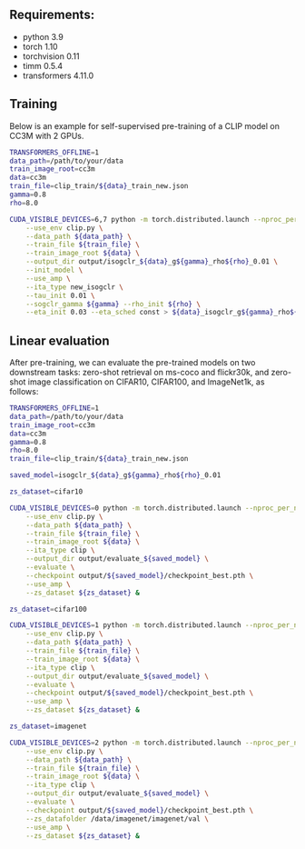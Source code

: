 ## Requirements:
- python 3.9
- torch 1.10
- torchvision 0.11 
- timm 0.5.4
- transformers 4.11.0


## Training
Below is an example for self-supervised pre-training of a CLIP model on CC3M with 2 GPUs.

```bash
TRANSFORMERS_OFFLINE=1
data_path=/path/to/your/data
train_image_root=cc3m
data=cc3m
train_file=clip_train/${data}_train_new.json
gamma=0.8
rho=8.0

CUDA_VISIBLE_DEVICES=6,7 python -m torch.distributed.launch --nproc_per_node=2 --master_port=9800 \
    --use_env clip.py \
    --data_path ${data_path} \
    --train_file ${train_file} \
    --train_image_root ${data} \
    --output_dir output/isogclr_${data}_g${gamma}_rho${rho}_0.01 \
    --init_model \
    --use_amp \
    --ita_type new_isogclr \
    --tau_init 0.01 \
    --sogclr_gamma ${gamma} --rho_init ${rho} \
    --eta_init 0.03 --eta_sched const > ${data}_isogclr_g${gamma}_rho${rho}_0.01.log &
```


## Linear evaluation
After pre-training, we can evaluate the pre-trained models on two downstream tasks: zero-shot retrieval on ms-coco and flickr30k, and zero-shot image classification on CIFAR10, CIFAR100, and ImageNet1k, as follows:
```bash
TRANSFORMERS_OFFLINE=1
data_path=/path/to/your/data
train_image_root=cc3m
data=cc3m
gamma=0.8
rho=8.0
train_file=clip_train/${data}_train_new.json

saved_model=isogclr_${data}_g${gamma}_rho${rho}_0.01

zs_dataset=cifar10

CUDA_VISIBLE_DEVICES=0 python -m torch.distributed.launch --nproc_per_node=1 --master_port=7800 \
    --use_env clip.py \
    --data_path ${data_path} \
    --train_file ${train_file} \
    --train_image_root ${data} \
    --ita_type clip \
    --output_dir output/evaluate_${saved_model} \
    --evaluate \
    --checkpoint output/${saved_model}/checkpoint_best.pth \
    --use_amp \
    --zs_dataset ${zs_dataset} &

zs_dataset=cifar100

CUDA_VISIBLE_DEVICES=1 python -m torch.distributed.launch --nproc_per_node=1 --master_port=7900 \
    --use_env clip.py \
    --data_path ${data_path} \
    --train_file ${train_file} \
    --train_image_root ${data} \
    --ita_type clip \
    --output_dir output/evaluate_${saved_model} \
    --evaluate \
    --checkpoint output/${saved_model}/checkpoint_best.pth \
    --use_amp \
    --zs_dataset ${zs_dataset} &

zs_dataset=imagenet

CUDA_VISIBLE_DEVICES=2 python -m torch.distributed.launch --nproc_per_node=1 --master_port=7700 \
    --use_env clip.py \
    --data_path ${data_path} \
    --train_file ${train_file} \
    --train_image_root ${data} \
    --ita_type clip \
    --output_dir output/evaluate_${saved_model} \
    --evaluate \
    --checkpoint output/${saved_model}/checkpoint_best.pth \
    --zs_datafolder /data/imagenet/imagenet/val \
    --use_amp \
    --zs_dataset ${zs_dataset} &
```




